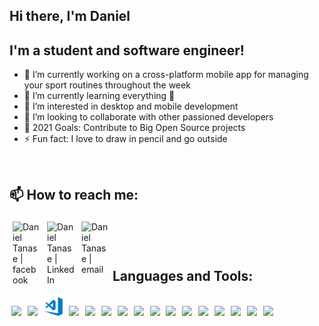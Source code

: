 ## Hi there, I'm Daniel

## I'm a student and software engineer!
- 🔭 I’m currently working on a cross-platform mobile app for managing your sport routines throughout the week
- 🌱 I’m currently learning everything 🤣
- 👀 I’m interested in desktop and mobile development
- 👯 I’m looking to collaborate with other passioned developers
- 🥅 2021 Goals: Contribute to Big Open Source projects
- ⚡ Fun fact: I love to draw in pencil and go outside

<br />

## 📫 How to reach me:

[<img align="left" alt="Daniel Tanase | facebook" width="45px" style="margin:5px" src = "https://upload.wikimedia.org/wikipedia/commons/5/51/Facebook_f_logo_%282019%29.svg" />][facebook]
[<img align="left" alt="Daniel Tanase | LinkedIn" width="45px" style = "margin:5px" src="https://icons-for-free.com/iconfiles/png/512/linked+linkedin+logo+social+icon-1320191784782940875.png" />][linkedin]
[<img align="left" alt="Daniel Tanase | email" width="45px" style="margin:5px" src="https://cdn4.iconfinder.com/data/icons/social-media-logos-6/512/112-gmail_email_mail-512.png"/>][email]

<br />
<br />
<br />

## Languages and Tools:

<img width="30px" style="margin:3px" src="https://upload.wikimedia.org/wikipedia/commons/thumb/4/4f/Icon-Vim.svg/1200px-Icon-Vim.svg.png"/>
<img width="30px" style="margin:3px" src="https://upload.wikimedia.org/wikipedia/commons/thumb/9/9c/IntelliJ_IDEA_Icon.svg/1200px-IntelliJ_IDEA_Icon.svg.png"/>
<img width="30px" style="margin:3px" src="https://raw.githubusercontent.com/github/explore/80688e429a7d4ef2fca1e82350fe8e3517d3494d/topics/visual-studio-code/visual-studio-code.png" />
<img width="30px" style="margin:3px" src="https://2.bp.blogspot.com/-tzm1twY_ENM/XlCRuI0ZkRI/AAAAAAAAOso/BmNOUANXWxwc5vwslNw3WpjrDlgs9PuwQCLcBGAsYHQ/s1600/pasted%2Bimage%2B0.png" />
<img width="25px" style="margin:3px" src="https://pngimg.com/uploads/linux/linux_PNG1.png" />
<img width="30px" style="margin:3px" src="https://3.bp.blogspot.com/-xhNpNJJyQhk/XIe4GY78RQI/AAAAAAAAItc/ouueFUj2Hqo5dntmnKqEaBJR4KQ4Q2K3ACK4BGAYYCw/s1600/logo%2Bgit%2Bicon.png" />
<img width="30px" style="margin:3px" src="https://upload.wikimedia.org/wikipedia/commons/0/01/Windows_Terminal_Logo_256x256.png" />
<img width="30px" style="margin:3px" src="https://mpng.subpng.com/20180331/iwe/kisspng-java-runtime-environment-java-development-kit-comp-gucci-logo-5abf0c6d1ff311.5450063015224699971309.jpg" />
<img width="30px" style="margin:3px" src="https://i.pinimg.com/736x/a2/dc/32/a2dc3249364449a49f01a6275d277b8c.jpg" />
<img width="56px" style="margin:3px" src="https://e7.pngegg.com/pngimages/759/621/png-clipart-sqlite-database-android-computer-software-application-software-android-angle-data.png" />
<img width="29px" style="margin:3px" src="https://www.pngfind.com/pngs/m/74-744138_mysql-logo-png-mysql-transparent-png.png" />
<img width="41px" style="margin:3px" src="https://logowik.com/content/uploads/images/flutter5786.jpg" />
<img width="28px" style="margin:3px" src="https://www.kindpng.com/picc/m/176-1766554_dart-programming-language-logo-hd-png-download.png" />
<img width="30px" style="margin:3px" src="https://pbs.twimg.com/profile_images/1235868806079057921/fTL08u_H_400x400.png" />
<img width="30px" style="margin:3px" src="https://github.githubassets.com/images/modules/logos_page/GitHub-Mark.png" />
<img width="34px" style="margin:3px" src="https://kenoleon.github.io/Front-End-Web-Dev-UI-UX/assets/images/firebase.png" />

<br />
<br />

[facebook]: https://www.facebook.com/profile.php?id=100006885674660
[linkedin]: https://www.linkedin.com/in/daniel-tanase-758975200/
[email]: mailto:tanasedaniel54@gmail.com
